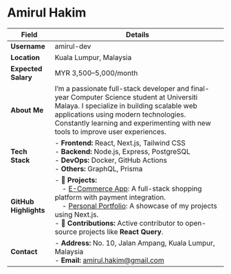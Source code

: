 # Amirul Hakim  
| **Field**         | **Details**                                                                 |
|--------------------|-----------------------------------------------------------------------------|
| **Username**       | amirul-dev                                                                 |
| **Location**       | Kuala Lumpur, Malaysia                                                     |
| **Expected Salary**| MYR 3,500–5,000/month                                                      |
| **About Me**       | I’m a passionate full-stack developer and final-year Computer Science student at Universiti Malaya. I specialize in building scalable web applications using modern technologies. Constantly learning and experimenting with new tools to improve user experiences. |
| **Tech Stack**     | - **Frontend:** React, Next.js, Tailwind CSS<br>- **Backend:** Node.js, Express, PostgreSQL<br>- **DevOps:** Docker, GitHub Actions<br>- **Others:** GraphQL, Prisma |
| **GitHub Highlights** | - 📂 **Projects:**<br>&nbsp;&nbsp;&nbsp;&nbsp;- [E-Commerce App](https://github.com/amirul-dev/e-commerce-app): A full-stack shopping platform with payment integration.<br>&nbsp;&nbsp;&nbsp;&nbsp;- [Personal Portfolio](https://github.com/amirul-dev/portfolio): A showcase of my projects using Next.js.<br>- 🔧 **Contributions:** Active contributor to open-source projects like **React Query**. |
| **Contact**        | - **Address:** No. 10, Jalan Ampang, Kuala Lumpur, Malaysia<br>- **Email:** amirul.hakim@gmail.com |
